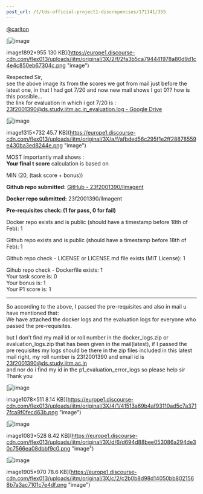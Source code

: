 ```yaml
---
post_url: /t/tds-official-project1-discrepencies/171141/355
---
```

[@carlton](/u/carlton)  

[![image](https://europe1.discourse-cdn.com/flex013/uploads/iitm/optimized/3X/2/f/2fa3b5ca794441978a80d9d1c4e4c850eb67304c_2_690x348.png)

image1892×955 130 KB](https://europe1.discourse-cdn.com/flex013/uploads/iitm/original/3X/2/f/2fa3b5ca794441978a80d9d1c4e4c850eb67304c.png "image")

  
Respected Sir,  
see the above image its from the scores we got from mail just before the latest one, in that I had got 7/20 and now new mail shows I got 0?? how is this possible…  
the link for evaluation in which i got 7/20 is : [23f2001390@ds.study.iitm.ac.in\_evaluation.log - Google Drive](https://drive.google.com/file/d/1cNVy9KSfSITZg_KGLF2_wwLWjzNl8mb5/view)  

[![image](https://europe1.discourse-cdn.com/flex013/uploads/iitm/optimized/3X/a/f/afbded56c295f1e2ff28878559e430ba3ed8244e_2_690x384.png)

image1315×732 45.7 KB](https://europe1.discourse-cdn.com/flex013/uploads/iitm/original/3X/a/f/afbded56c295f1e2ff28878559e430ba3ed8244e.png "image")

  
MOST importantly mail shows :  
**Your final t score** calculation is based on

MIN (20, (task score + bonus))

**Github repo submitted:** [GitHub - 23f2001390/llmagent](https://github.com/23f2001390/llmagent)

**Docker repo submitted:** 23f2001390/llmagent

**Pre-requisites check: (1 for pass, 0 for fail)**

Docker repo exists and is public (should have a timestamp before 18th of Feb): 1

Github repo exists and is public (should have a timestamp before 18th of Feb): 1

Github repo check - LICENSE or LICENSE.md file exists (MIT License): 1

Gihub repo check - Dockerfile exists: 1  
Your task score is: 0  
Your bonus is: 1  
Your P1 score is: 1

---

So according to the above, I passed the pre-requisites and also in mail u have mentioned that:  
We have attached the docker logs and the evaluation logs for everyone who passed the pre-requisites.

but I don’t find my mail id or roll number in the docker\_logs.zip or evaluation\_logs.zip that has been given in the mail(latest), if I passed the pre requisites my logs should be there in the zip files included in this latest mail right, my roll number is 23f2001390 and email id is 23f2001390@ds.study.iitm.ac.in  
and nor do i find my id in the p1\_evaluation\_error\_logs so please help sir  
Thank you  

[![image](https://europe1.discourse-cdn.com/flex013/uploads/iitm/optimized/3X/4/1/41513a69b4af93110ad5c7a3717fca9f0fecd63b_2_690x327.png)

image1078×511 8.14 KB](https://europe1.discourse-cdn.com/flex013/uploads/iitm/original/3X/4/1/41513a69b4af93110ad5c7a3717fca9f0fecd63b.png "image")

  

[![image](https://europe1.discourse-cdn.com/flex013/uploads/iitm/optimized/3X/d/6/d694d88bee053086a294de30c7566ea08dbbf9c0_2_690x336.png)

image1083×528 8.42 KB](https://europe1.discourse-cdn.com/flex013/uploads/iitm/original/3X/d/6/d694d88bee053086a294de30c7566ea08dbbf9c0.png "image")

  

[![image](https://europe1.discourse-cdn.com/flex013/uploads/iitm/optimized/3X/c/2/c2b0b8d98d14050bb8021568b7a3ac7101c7e4df_2_690x351.png)

image1905×970 78.6 KB](https://europe1.discourse-cdn.com/flex013/uploads/iitm/original/3X/c/2/c2b0b8d98d14050bb8021568b7a3ac7101c7e4df.png "image")